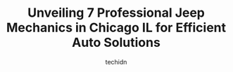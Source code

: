 ---
layout: ampstory
image: https://images.unsplash.com/photo-1600978257452-c6c0bc8660d4?ixlib=rb-4.0.3&ixid=MnwxMjA3fDB8MHxwaG90by1wYWdlfHx8fGVufDB8fHx8&auto=format&fit=crop&w=640&h=853&q=80
author: techidn
featured: false
description: Trust your vehicles maintenance and repairs to the 7 best Jeep Mechanic in Chicago IL, USA. With their extensive experience, cutting-edge technology, and commitment to customer satisfaction
title: Unveiling 7 Professional Jeep Mechanics in Chicago IL for Efficient Auto Solutions
cover:
   title: Unveiling 7 Professional Jeep Mechanics in Chicago IL for Efficient Auto Solutions
   subtitle: Rickpate
   background: https://images.unsplash.com/photo-1600978257452-c6c0bc8660d4?ixlib=rb-4.0.3&ixid=MnwxMjA3fDB8MHxwaG90by1wYWdlfHx8fGVufDB8fHx8&auto=format&fit=crop&w=640&h=853&q=80

pages: 
 - layout: thirds
   top: <h1>#1 E & J Auto Service</h1>
   bottom: "<p>Awesome experience in this shop, i was  desesperated for get my car fix and the dealer was completely book at the time. I only owe 1 car and to be able to get a rental th</p>"
   background: https://www.knot35.com/toplist/wp-content/uploads/2023/06/best-jeep-mechanic-1-in-chicago-il-1685836677.jpeg
   backgroundblur: true
 - layout: thirds
   top: <h1>#2 Teloloapan Auto Repair & Emission Test Repairs Specialists, The Originals Since 1988</h1>
   bottom: "<p>2330 S Rockwell St, Chicago, IL 60608, United States</p>"
   background: https://www.knot35.com/toplist/wp-content/uploads/2023/06/best-jeep-mechanic-2-in-chicago-il-1685836678.jpeg
   cta:
      link: https://www.knot35.com/toplist/unveiling-7-professional-jeep-mechanics-in-chicago-il-for-efficient-auto-solutions/
      text: Unveiling 7 Professional Jeep Mechanics in Chicago IL for Efficient Auto Solutions
 - layout: thirds
   top: <h1>#3 Thoms Four Wheel Drive and Auto Service</h1>
   bottom: "<p>4118 N Pulaski Rd, Chicago, IL 60641, United States</p>"
   background: https://www.knot35.com/toplist/wp-content/uploads/2023/06/best-jeep-mechanic-3-in-chicago-il-1685836678.jpeg
   cta:
      link: https://www.knot35.com/toplist/unveiling-7-professional-jeep-mechanics-in-chicago-il-for-efficient-auto-solutions/
      text: Unveiling 7 Professional Jeep Mechanics in Chicago IL for Efficient Auto Solutions
 - layout: thirds
   top: <h1>#4 Midwest Performance Cars</h1>
   bottom: "<p>2105 W Fulton St, Chicago, IL 60612, United States</p>"
   background: https://images.unsplash.com/photo-1533735380053-eb8d0759b24a?ixlib=rb-4.0.3&ixid=MnwxMjA3fDB8MHxwaG90by1wYWdlfHx8fGVufDB8fHx8&auto=format&fit=crop&w=640&h=853&q=80
   cta:
      link: https://www.knot35.com/toplist/unveiling-7-professional-jeep-mechanics-in-chicago-il-for-efficient-auto-solutions/
      text: Unveiling 7 Professional Jeep Mechanics in Chicago IL for Efficient Auto Solutions
 - layout: thirds
   top: <h1>#5 A-K Auto Mechanic & Body Shop</h1>
   bottom: "<p>2515 S Halsted St, Chicago, IL 60608, United States</p>"
   background: https://images.unsplash.com/photo-1522441815192-d9f04eb0615c?ixlib=rb-4.0.3&ixid=MnwxMjA3fDB8MHxwaG90by1wYWdlfHx8fGVufDB8fHx8&auto=format&fit=crop&w=640&h=853&q=80
   cta:
      link: https://www.knot35.com/toplist/unveiling-7-professional-jeep-mechanics-in-chicago-il-for-efficient-auto-solutions/
      text: Unveiling 7 Professional Jeep Mechanics in Chicago IL for Efficient Auto Solutions
 - layout: thirds
   top: <h1>#6 Fulton-Desplaines Garage</h1>
   bottom: "<p>225 N Desplaines St, Chicago, IL 60661, United States</p>"
   background: https://images.unsplash.com/photo-1484589065579-248aad0d8b13?ixlib=rb-4.0.3&ixid=MnwxMjA3fDB8MHxwaG90by1wYWdlfHx8fGVufDB8fHx8&auto=format&fit=crop&w=640&h=853&q=80
   cta:
      link: https://www.knot35.com/toplist/unveiling-7-professional-jeep-mechanics-in-chicago-il-for-efficient-auto-solutions/
      text: Unveiling 7 Professional Jeep Mechanics in Chicago IL for Efficient Auto Solutions
 - layout: thirds
   top: <h1>#7 Chicago Spring Auto & Truck Repair</h1>
   bottom: "<p>4647 W Lake St, Chicago, IL 60644, United States</p>"
   background: https://images.unsplash.com/photo-1595364397663-fca4f075d796?ixlib=rb-4.0.3&ixid=MnwxMjA3fDB8MHxwaG90by1wYWdlfHx8fGVufDB8fHx8&auto=format&fit=crop&w=640&h=853&q=80
   cta:
      link: https://www.knot35.com/toplist/unveiling-7-professional-jeep-mechanics-in-chicago-il-for-efficient-auto-solutions/
      text: Unveiling 7 Professional Jeep Mechanics in Chicago IL for Efficient Auto Solutions
 - layout: thirds
   middle: Continue reading...
   background: https://images.unsplash.com/photo-1540457036297-448b6b99e91c?ixlib=rb-4.0.3&ixid=MnwxMjA3fDB8MHxwaG90by1wYWdlfHx8fGVufDB8fHx8&auto=format&fit=crop&w=640&h=853&q=80
   cta:
      link: https://www.knot35.com/toplist/unveiling-7-professional-jeep-mechanics-in-chicago-il-for-efficient-auto-solutions/
      text: Unveiling 7 Professional Jeep Mechanics in Chicago IL for Efficient Auto Solutions
      
---